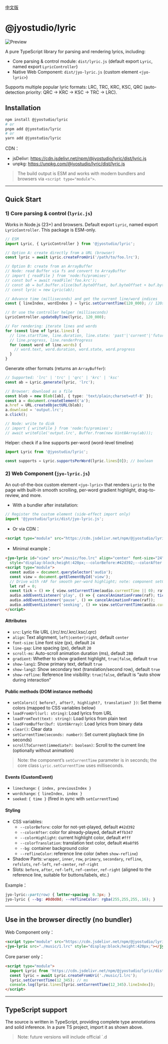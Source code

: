[中文版](./README.md)

# @jyostudio/lyric

![Preview](./example/preview.png)

A pure TypeScript library for parsing and rendering lyrics, including:
- Core parsing & control module: `dist/lyric.js` (default export `Lyric`, named export `LyricController`)
- Native Web Component: `dist/jyo-lyric.js` (custom element `<jyo-lyric>`)

Supports multiple popular lyric formats: LRC, TRC, KRC, KSC, QRC (auto-detection priority: QRC → KRC → KSC → TRC → LRC).

## Installation

```bash
npm install @jyostudio/lyric
# or
pnpm add @jyostudio/lyric
# or
yarn add @jyostudio/lyric
```

CDN：
- jsDelivr: https://cdn.jsdelivr.net/npm/@jyostudio/lyric/dist/lyric.js
- unpkg: https://unpkg.com/@jyostudio/lyric/dist/lyric.js

> The build output is ESM and works with modern bundlers and browsers via `<script type="module">`.

---

## Quick Start

### 1) Core parsing & control (`lyric.js`)

Works in Node.js (23+) and browsers. Default export `Lyric`, named export `LyricController`. This package is ESM-only.

```ts
// ESM
import Lyric, { LyricController } from '@jyostudio/lyric';

// Option A: create directly from a URL (browser)
const lyric = await Lyric.createFromUri('/path/to/foo.lrc');

// Option B: create from an ArrayBuffer
// Node: read Buffer via fs and convert to ArrayBuffer
// import { readFile } from 'node:fs/promises';
// const buf = await readFile('foo.krc');
// const ab = buf.buffer.slice(buf.byteOffset, buf.byteOffset + buf.byteLength);
// const lyric = new Lyric(ab);

// Advance time (milliseconds) and get the current line/word indices
const { lineIndex, wordIndex } = lyric.setCurrentTime(120_000); // 120s

// Or use the controller helper (milliseconds)
LyricController.updateByTime(lyric, 120_000);

// For rendering: iterate lines and words
for (const line of lyric.lines) {
  // line.startTime, line.duration, line.state: 'past'|'current'|'future'
  // line.progress, line.renderProgress
  for (const word of line.words) {
    // word.text, word.duration, word.state, word.progress
  }
}
```

Generate other formats (returns an `ArrayBuffer`):

```ts
// Supported: 'lrc' | 'trc' | 'qrc' | 'krc' | 'ksc'
const ab = Lyric.generate(lyric, 'lrc');

// Browser: download as a file
const blob = new Blob([ab], { type: 'text/plain;charset=utf-8' });
const a = document.createElement('a');
a.href = URL.createObjectURL(blob);
a.download = 'output.lrc';
a.click();

// Node: write to disk
// import { writeFile } from 'node:fs/promises';
// await writeFile('output.lrc', Buffer.from(new Uint8Array(ab)));
```

Helper: check if a line supports per-word (word-level timeline)

```ts
import Lyric from '@jyostudio/lyric';

const supports = Lyric.supportsPerWord(lyric.lines[0]); // boolean
```

### 2) Web Component (`jyo-lyric.js`)

An out-of-the-box custom element `<jyo-lyric>` that renders `Lyric` to the page with built-in smooth scrolling, per-word gradient highlight, drag-to-review, and more.

- With a bundler after installation:

```ts
// Register the custom element (side-effect import only)
import '@jyostudio/lyric/dist/jyo-lyric.js';
```

- Or via CDN：

```html
<script type="module" src="https://cdn.jsdelivr.net/npm/@jyostudio/lyric/dist/jyo-lyric.js"></script>
```

- Minimal example：

```html
<jyo-lyric id="view" src="/music/foo.lrc" align="center" font-size="24" line-gap="20"
  style="display:block;height:420px;--colorBefore:#42d392;--colorAfter:#ffb347;--colorHighlight:#fff;--colorTranslation:#8a8f95;"></jyo-lyric>
<script type="module">
  const audio = document.querySelector('audio');
  const view = document.getElementById('view');
  // Drive with rAF for smooth per-word highlight; note: component setCurrentTime expects seconds
  let raf = 0;
  const tick = () => { view.setCurrentTime(audio.currentTime || 0); raf = requestAnimationFrame(tick); };
  audio.addEventListener('play', () => { cancelAnimationFrame(raf); tick(); });
  audio.addEventListener('pause', () => cancelAnimationFrame(raf));
  audio.addEventListener('seeking', () => view.setCurrentTime(audio.currentTime || 0));
</script>
```

#### Attributes
- `src`: Lyric file URL (.lrc/.trc/.krc/.ksc/.qrc)
- `align`: Text alignment, `left|center|right`, default `center`
- `font-size`: Line font size (px), default `24`
- `line-gap`: Line spacing (px), default `20`
- `scroll-ms`: Auto-scroll animation duration (ms), default `280`
- `gradient`: Whether to show gradient highlight, `true|false`, default `true`
- `show-lang1`: Show primary text, default `true`
- `show-lang2`: Show secondary text (translation/second row), default `true`
- `show-refline`: Reference line visibility: `true|false`, default is “auto show during interaction”

#### Public methods (DOM instance methods)
- `setColors({ before?, after?, highlight?, translation? })`: Set theme colors (mapped to CSS variables below)
- `loadFromUrl(url: string)`: Load lyrics from URL
- `loadFromText(text: string)`: Load lyrics from plain text
- `loadFromBuffer(buf: Uint8Array)`: Load lyrics from binary data
- `clear()`: Clear data
- `setCurrentTime(seconds: number)`: Set current playback time (in seconds)
- `scrollToCurrent(immediate?: boolean)`: Scroll to the current line (optionally without animation)

> Note: the component’s `setCurrentTime` parameter is in seconds; the core class `Lyric.setCurrentTime` uses milliseconds.

#### Events (CustomEvent)
- `linechange`: `{ index, previousIndex }`
- `wordchange`: `{ lineIndex, index }`
- `seeked`: `{ time }` (fired in sync with `setCurrentTime`)

#### Styling
- CSS variables:
  - `--colorBefore`: color for not-yet-played, default `#42d392`
  - `--colorAfter`: color for already-played, default `#ffb347`
  - `--colorHighlight`: current highlight color, default `#fff`
  - `--colorTranslation`: translation text color, default `#8a8f95`
  - `--bg`: container background color
  - `--reflineColor`: reference line color (when `show-refline`)
- Shadow Parts: `wrapper`, `inner`, `row`, `primary`, `secondary`, `refline`, `refslots`, `ref-left`, `ref-center`, `ref-right`
- Slots: `before`, `after`, `ref-left`, `ref-center`, `ref-right` (aligned to the reference line, suitable for buttons/labels, etc.)

Example：

```css
jyo-lyric::part(row) { letter-spacing: 0.3px; }
jyo-lyric { --bg: #0d0d0d; --reflineColor: rgba(255,255,255,.16); }
```

---

## Use in the browser directly (no bundler)

Web Component only：

```html
<script type="module" src="https://cdn.jsdelivr.net/npm/@jyostudio/lyric/dist/jyo-lyric.js"></script>
<jyo-lyric src="./music/1.lrc" style="display:block;height:420px;"></jyo-lyric>
```

Core parser only：

```html
<script type="module">
  import Lyric from 'https://cdn.jsdelivr.net/npm/@jyostudio/lyric/dist/lyric.js';
  const lyric = await Lyric.createFromUri('./music/1.lrc');
  lyric.setCurrentTime(12_345); // ms
  console.log(lyric.lines[lyric.setCurrentTime(12_345).lineIndex]);
</script>
```

---

## TypeScript support

The source is written in TypeScript, providing complete type annotations and solid inference. In a pure TS project, import it as shown above.

> Note: future versions will include official `.d
